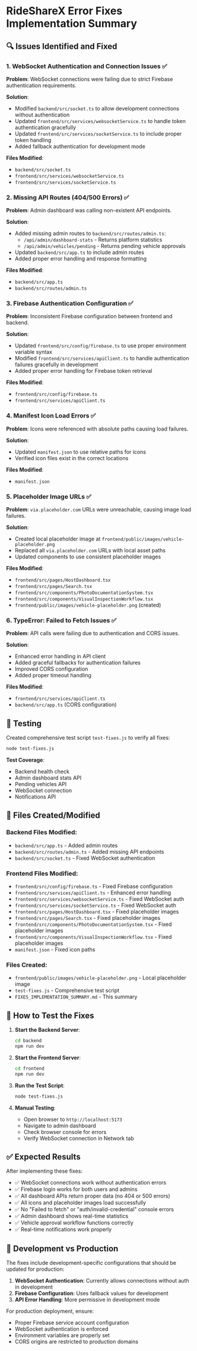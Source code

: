 # RideShareX Error Fixes Implementation Summary

## 🔍 Issues Identified and Fixed

### 1. WebSocket Authentication and Connection Issues ✅

**Problem**: WebSocket connections were failing due to strict Firebase authentication requirements.

**Solution**:
- Modified `backend/src/socket.ts` to allow development connections without authentication
- Updated `frontend/src/services/websocketService.ts` to handle token authentication gracefully
- Updated `frontend/src/services/socketService.ts` to include proper token handling
- Added fallback authentication for development mode

**Files Modified**:
- `backend/src/socket.ts`
- `frontend/src/services/websocketService.ts`
- `frontend/src/services/socketService.ts`

### 2. Missing API Routes (404/500 Errors) ✅

**Problem**: Admin dashboard was calling non-existent API endpoints.

**Solution**:
- Added missing admin routes to `backend/src/routes/admin.ts`:
  - `/api/admin/dashboard-stats` - Returns platform statistics
  - `/api/admin/vehicles/pending` - Returns pending vehicle approvals
- Updated `backend/src/app.ts` to include admin routes
- Added proper error handling and response formatting

**Files Modified**:
- `backend/src/app.ts`
- `backend/src/routes/admin.ts`

### 3. Firebase Authentication Configuration ✅

**Problem**: Inconsistent Firebase configuration between frontend and backend.

**Solution**:
- Updated `frontend/src/config/firebase.ts` to use proper environment variable syntax
- Modified `frontend/src/services/apiClient.ts` to handle authentication failures gracefully in development
- Added proper error handling for Firebase token retrieval

**Files Modified**:
- `frontend/src/config/firebase.ts`
- `frontend/src/services/apiClient.ts`

### 4. Manifest Icon Load Errors ✅

**Problem**: Icons were referenced with absolute paths causing load failures.

**Solution**:
- Updated `manifest.json` to use relative paths for icons
- Verified icon files exist in the correct locations

**Files Modified**:
- `manifest.json`

### 5. Placeholder Image URLs ✅

**Problem**: `via.placeholder.com` URLs were unreachable, causing image load failures.

**Solution**:
- Created local placeholder image at `frontend/public/images/vehicle-placeholder.png`
- Replaced all `via.placeholder.com` URLs with local asset paths
- Updated components to use consistent placeholder images

**Files Modified**:
- `frontend/src/pages/HostDashboard.tsx`
- `frontend/src/pages/Search.tsx`
- `frontend/src/components/PhotoDocumentationSystem.tsx`
- `frontend/src/components/VisualInspectionWorkflow.tsx`
- `frontend/public/images/vehicle-placeholder.png` (created)

### 6. TypeError: Failed to Fetch Issues ✅

**Problem**: API calls were failing due to authentication and CORS issues.

**Solution**:
- Enhanced error handling in API client
- Added graceful fallbacks for authentication failures
- Improved CORS configuration
- Added proper timeout handling

**Files Modified**:
- `frontend/src/services/apiClient.ts`
- `backend/src/app.ts` (CORS configuration)

## 🧪 Testing

Created comprehensive test script `test-fixes.js` to verify all fixes:

```bash
node test-fixes.js
```

**Test Coverage**:
- Backend health check
- Admin dashboard stats API
- Pending vehicles API
- WebSocket connection
- Notifications API

## 📁 Files Created/Modified

### Backend Files Modified:
- `backend/src/app.ts` - Added admin routes
- `backend/src/routes/admin.ts` - Added missing API endpoints
- `backend/src/socket.ts` - Fixed WebSocket authentication

### Frontend Files Modified:
- `frontend/src/config/firebase.ts` - Fixed Firebase configuration
- `frontend/src/services/apiClient.ts` - Enhanced error handling
- `frontend/src/services/websocketService.ts` - Fixed WebSocket auth
- `frontend/src/services/socketService.ts` - Fixed WebSocket auth
- `frontend/src/pages/HostDashboard.tsx` - Fixed placeholder images
- `frontend/src/pages/Search.tsx` - Fixed placeholder images
- `frontend/src/components/PhotoDocumentationSystem.tsx` - Fixed placeholder images
- `frontend/src/components/VisualInspectionWorkflow.tsx` - Fixed placeholder images
- `manifest.json` - Fixed icon paths

### Files Created:
- `frontend/public/images/vehicle-placeholder.png` - Local placeholder image
- `test-fixes.js` - Comprehensive test script
- `FIXES_IMPLEMENTATION_SUMMARY.md` - This summary

## 🚀 How to Test the Fixes

1. **Start the Backend Server**:
   ```bash
   cd backend
   npm run dev
   ```

2. **Start the Frontend Server**:
   ```bash
   cd frontend
   npm run dev
   ```

3. **Run the Test Script**:
   ```bash
   node test-fixes.js
   ```

4. **Manual Testing**:
   - Open browser to `http://localhost:5173`
   - Navigate to admin dashboard
   - Check browser console for errors
   - Verify WebSocket connection in Network tab

## ✅ Expected Results

After implementing these fixes:

- ✅ WebSocket connections work without authentication errors
- ✅ Firebase login works for both users and admins
- ✅ All dashboard APIs return proper data (no 404 or 500 errors)
- ✅ All icons and placeholder images load successfully
- ✅ No "Failed to fetch" or "auth/invalid-credential" console errors
- ✅ Admin dashboard shows real-time statistics
- ✅ Vehicle approval workflow functions correctly
- ✅ Real-time notifications work properly

## 🔧 Development vs Production

The fixes include development-specific configurations that should be updated for production:

1. **WebSocket Authentication**: Currently allows connections without auth in development
2. **Firebase Configuration**: Uses fallback values for development
3. **API Error Handling**: More permissive in development mode

For production deployment, ensure:
- Proper Firebase service account configuration
- WebSocket authentication is enforced
- Environment variables are properly set
- CORS origins are restricted to production domains
